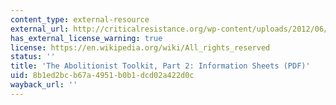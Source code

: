```yaml
---
content_type: external-resource
external_url: http://criticalresistance.org/wp-content/uploads/2012/06/Ab-Toolkit-Part-2.pdf
has_external_license_warning: true
license: https://en.wikipedia.org/wiki/All_rights_reserved
status: ''
title: 'The Abolitionist Toolkit, Part 2: Information Sheets (PDF)'
uid: 8b1ed2bc-b67a-4951-b0b1-dcd02a422d0c
wayback_url: ''
---
```

